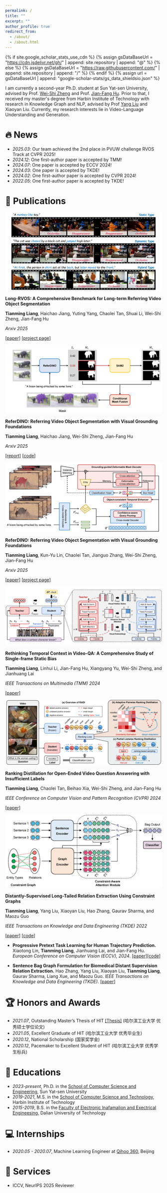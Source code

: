 ```yaml
---
permalink: /
title: ""
excerpt: ""
author_profile: true
redirect_from: 
  - /about/
  - /about.html
---
```


{% if site.google_scholar_stats_use_cdn %}
{% assign gsDataBaseUrl = "https://cdn.jsdelivr.net/gh/" | append: site.repository | append: "@" %}
{% else %}
{% assign gsDataBaseUrl = "https://raw.githubusercontent.com/" | append: site.repository | append: "/" %}
{% endif %}
{% assign url = gsDataBaseUrl | append: "google-scholar-stats/gs_data_shieldsio.json" %}

<span class='anchor' id='about-me'></span>
I am currently a second-year Ph.D. student at Sun Yat-sen University, advised by Prof. [Wei-Shi Zheng](https://www.isee-ai.cn/~zhwshi) and Prof. [Jian-Fang Hu](https://isee-ai.cn/~hujianfang).
Prior to that, I received my master's degree from Harbin Institute of Technology with research in Knowledge Graph and NLP, advised by Prof [Yang Liu](https://homepage.hit.edu.cn/liuyang) and Xiaoyan Liu.
Currently, my research interests lie in Video-Language Understanding and Generation.

# 🔥 News
- *2025.03*: Our team achieved the 2nd place in PVUW challenge RVOS Track at CVPR 2025!
- *2024.12*: One first-author paper is accepted by TMM!
- *2024.07*: One paper is accepted by ECCV 2024!
- *2024.03*: One paper is accepted by TKDE!
- *2024.02*: One first-author paper is accepted by CVPR 2024!
- *2022.05*: One first-author paper is accepted by TKDE!

# 📝 Publications 
<div class='paper-box'><div class='paper-box-image'><div><img src='images/LONG-RVOS.png'></div></div>
<div class='paper-box-text' markdown="1">

**Long-RVOS: A Comprehensive Benchmark for Long-term Referring Video Object Segmentation**

**Tianming Liang**, Haichao Jiang, Yuting Yang, Chaolei Tan, Shuai Li, Wei-Shi Zheng, Jian-Fang Hu

*Arxiv 2025*

[[paper]](https://arxiv.org/abs/2505.12702)  [[project page](https://isee-laboratory.github.io/Long-RVOS)]
</div>
</div>

<div class='paper-box'><div class='paper-box-image'><div><img src='images/referdino-plus.png'></div></div>
<div class='paper-box-text' markdown="1">

**ReferDINO: Referring Video Object Segmentation with Visual Grounding Foundations**

**Tianming Liang**, Haichao Jiang, Wei-Shi Zheng, Jian-Fang Hu

*Arxiv 2025*

[[report]](https://arxiv.org/pdf/2503.23509)  [[code](https://github.com/iSEE-Laboratory/ReferDINO-Plus)]
</div>
</div>


<div class='paper-box'><div class='paper-box-image'><div><img src='images/REFERDINO.png'></div></div>
<div class='paper-box-text' markdown="1">

**ReferDINO: Referring Video Object Segmentation with Visual Grounding Foundations**

**Tianming Liang**, Kun-Yu Lin, Chaolei Tan, Jianguo Zhang, Wei-Shi Zheng, Jian-Fang Hu

*Arxiv 2025*

[[paper]](https://arxiv.org/pdf/2501.14607)  [[project page](https://isee-laboratory.github.io/ReferDINO)]
</div>
</div>

<div class='paper-box'><div class='paper-box-image'><div><img src='images/BIAS.png'></div></div>
<div class='paper-box-text' markdown="1">

**Rethinking Temporal Context in Video-QA: A Comprehensive Study of Single-frame Static Bias**

**Tianming Liang**, Linhui Li, Jian-Fang Hu, Xiangyang Yu, Wei-Shi Zheng, and Jianhuang Lai

*IEEE Transactions on Multimedia (TMM) 2024* 

[[paper]](https://ieeexplore.ieee.org/document/10891555)
</div>
</div>

<div class='paper-box'><div class='paper-box-image'><div><img src='images/RADI.png'></div></div>
<div class='paper-box-text' markdown="1">

**Ranking Distillation for Open-Ended Video Question Answering with Insufficient Labels**

**Tianming Liang**, Chaolei Tan, Beihao Xia, Wei-Shi Zheng, and Jian-Fang Hu

*IEEE Conference on Computer Vision and Pattern Recognition (CVPR) 2024*

[[paper]](https://openaccess.thecvf.com/content/CVPR2024/html/Liang_Ranking_Distillation_for_Open-Ended_Video_Question_Answering_with_Insufficient_Labels_CVPR_2024_paper.html)
</div>
</div>

<div class='paper-box'><div class='paper-box-image'><div><img src='images/CGRE.png'></div></div>
<div class='paper-box-text' markdown="1">

**Distantly-Supervised Long-Tailed Relation Extraction Using Constraint Graphs**

**Tianming Liang**, Yang Liu, Xiaoyan Liu, Hao Zhang, Gaurav Sharma, and Maozu Guo

*IEEE Transactions on Knowledge and Data Engineering (TKDE) 2022*

[[paper](https://ieeexplore.ieee.org/abstract/document/9780230)]  [[code](https://github.com/tmliang/CGRE)]
</div>
</div>

- **Progressive Pretext Task Learning for Human Trajectory Prediction.** Xiaotong Lin, **Tianming Liang**, Jianhuang Lai, and Jian-Fang Hu. *European Conference on Computer Vision (ECCV), 2024*. [[paper]](https://www.ecva.net/papers/eccv_2024/papers_ECCV/papers/04345.pdf)[[code]](https://github.com/iSEE-Laboratory/PPT?tab=readme-ov-file)

- **Sentence Bag Graph Formulation for Biomedical Distant Supervision Relation Extraction.** Hao Zhang, Yang Liu, Xiaoyan Liu, **Tianming Liang**, Gaurav Sharma, Liang Xue, and Maozu Guo. *IEEE Transactions on Knowledge and Data Engineering (TKDE)*. [[paper]](https://ieeexplore.ieee.org/document/10472686)

# 🏆 Honors and Awards
- *2021.07*, Outstanding Master’s Thesis of HIT [[Thesis]](https://kns.cnki.net/kcms2/article/abstract?v=smPsKIJgVaAL1OXGDyY2vebrNRo4AdOe_AjqsnpblcBes9jm2zz4ZE4zCi8QDH9etSz05o3QzNiPnVyITaYQiXNmT2CTqDODdoENzE3dTpsuvlfQcYCHYPq2LS73MKN7sdP8VYtQ5aU=&uniplatform=NZKPT&flag=copy) (哈尔滨工业大学 优秀硕士学位论文)
- *2021.05*, Excellent Graduate of HIT  (哈尔滨工业大学 优秀毕业生)
- *2020.12*, National Scholarship (国家奖学金)
- *2020.12*, Pacemaker to Excellent Student of HIT  (哈尔滨工业大学 优秀学生标兵)

# 📖 Educations
- *2023-present*, Ph.D. in the [School of Computer Science and Engineering](https://cse.sysu.edu.cn/), Sun Yat-sen University
- *2019-2021*, M.S. in the [School of Computer Science and Technology](http://computing.hit.edu.cn/), Harbin Institute of Technology 
- *2015-2019*, B.S. in the [Faculty of Electronic lnafamalion and Exectrical Engineesing](https://ee.dlut.edu.cn/), Dalian University of Technology

# 💻 Internships
- *2020.05 - 2020.07*, Machine Learning Engineer at [Qihoo 360](https://360campus.zhiye.com), Beijing

# 🤝 Services
- ICCV, NeurIPS 2025 Reviewer